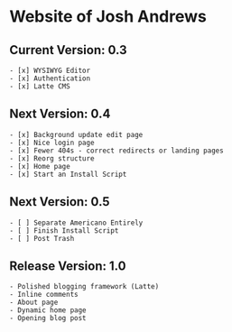 Website of Josh Andrews
===================

Current Version: 0.3
---------------------------
	- [x] WYSIWYG Editor
	- [x] Authentication
	- [x] Latte CMS

Next Version: 0.4
-----------------------
	- [x] Background update edit page
	- [x] Nice login page
	- [x] Fewer 404s - correct redirects or landing pages
	- [x] Reorg structure
	- [x] Home page
	- [x] Start an Install Script

Next Version: 0.5
----------------------
	- [ ] Separate Americano Entirely
	- [ ] Finish Install Script
	- [ ] Post Trash

Release Version: 1.0
---------------------------
	- Polished blogging framework (Latte)
	- Inline comments
	- About page
	- Dynamic home page
	- Opening blog post
	

